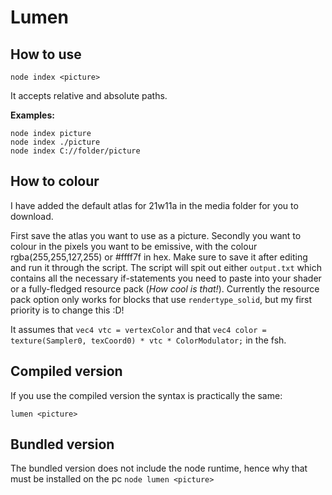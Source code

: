 # Lumen

## How to use
`node index <picture>`

It accepts relative and absolute paths.

**Examples:**
```
node index picture
node index ./picture
node index C://folder/picture
```
## How to colour

I have added the default atlas for 21w11a in the media folder for you to download.

First save the atlas you want to use as a picture.
Secondly you want to colour in the pixels you want to be emissive, with
the colour rgba(255,255,127,255) or #ffff7f in hex.
Make sure to save it after editing and run it through the script.
The script will spit out either `output.txt` which contains all the necessary if-statements
you need to paste into your shader or a fully-fledged resource pack (*How cool is that!*). Currently the resource pack option only works for blocks that use `rendertype_solid`, but my first priority is to change this :D!

It assumes that `vec4 vtc = vertexColor` and that `vec4 color = texture(Sampler0, texCoord0) * vtc * ColorModulator;` in the fsh.

## Compiled version
If you use the compiled version the syntax is practically the same:

```lumen <picture>```
## Bundled version
The bundled version does not include the node runtime, hence why that must be installed on the pc
```node lumen <picture>```
